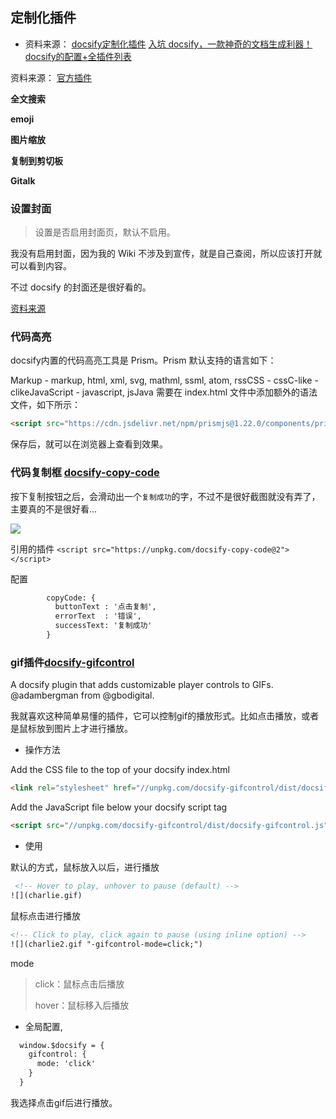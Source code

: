 ## 定制化插件
- 资料来源：
  [docsify定制化插件](https://blog.csdn.net/Lonelyooacz/article/details/103490545)
  [入坑 docsify，一款神奇的文档生成利器！](https://baijiahao.baidu.com/s?id=1683928475208184783&wfr=spider&for=pc)
  [docsify的配置+全插件列表](https://xhhdd.cc/index.php/archives/80/comment-page-1)


资料来源： [官方插件](https://docsify.js.org/#/zh-cn/plugins)

**全文搜索**

**emoji**

**图片缩放**

**复制到剪切板**

**Gitalk**

### 设置封面

> 设置是否启用封面页，默认不启用。

我没有启用封面，因为我的 Wiki 不涉及到宣传，就是自己查阅，所以应该打开就可以看到内容。

不过 docsify 的封面还是很好看的。

[资料来源](https://baijiahao.baidu.com/s?id=1683928475208184783&wfr=spider&for=pc)

### 代码高亮

docsify内置的代码高亮工具是 Prism。Prism 默认支持的语言如下：

Markup - markup, html, xml, svg, mathml, ssml, atom, rssCSS - cssC-like - clikeJavaScript - javascript, jsJava 需要在 index.html 文件中添加额外的语法文件，如下所示：

```html
<script src="https://cdn.jsdelivr.net/npm/prismjs@1.22.0/components/prism-java.min.js"></script>
```

保存后，就可以在浏览器上查看到效果。
### 代码复制框 [docsify-copy-code](https://github.com/jperasmus/docsify-copy-code)

按下复制按钮之后，会滑动出一个`复制成功`的字，不过不是很好截图就没有弄了，主要真的不是很好看...

![](https://tva1.sinaimg.cn/large/e6c9d24egy1h0e1wq4ohuj21hc06w3yf.jpg)


引用的插件
`<script src="https://unpkg.com/docsify-copy-code@2"></script>`

配置
```html
        copyCode: {
          buttonText : '点击复制',
          errorText  : '错误',
          successText: '复制成功'
        }

```

### gif插件[docsify-gifcontrol](https://gbodigital.github.io/docsify-gifcontrol/#/)

A docsify plugin that adds customizable player controls to GIFs. @adambergman from @gbodigital.

我就喜欢这种简单易懂的插件，它可以控制gif的播放形式。比如点击播放，或者是鼠标放到图片上才进行播放。

- 操作方法

Add the CSS file to the top of your docsify index.html

```html
<link rel="stylesheet" href="//unpkg.com/docsify-gifcontrol/dist/docsify-gifcontrol.css">
```

Add the JavaScript file below your docsify script tag

```html
<script src="//unpkg.com/docsify-gifcontrol/dist/docsify-gifcontrol.js"></script>
```

- 使用

默认的方式，鼠标放入以后，进行播放

```html
 <!-- Hover to play, unhover to pause (default) -->
![](charlie.gif)
```

鼠标点击进行播放

```html
<!-- Click to play, click again to pause (using inline option) -->
![](charlie2.gif "-gifcontrol-mode=click;")
```

mode 

> click：鼠标点击后播放
>
> hover：鼠标移入后播放

- 全局配置,

```html
  window.$docsify = {
    gifcontrol: {
      mode: 'click'
    }
  }
```

我选择点击gif后进行播放。

